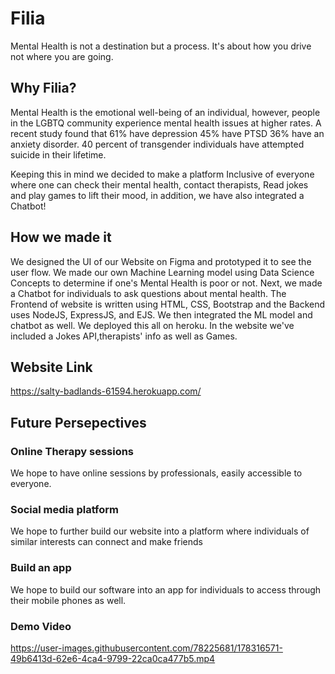 # Filia
Mental Health is not a destination but a process. It's about how you drive not where you are going.

## Why Filia?

Mental Health is the emotional well-being of an individual, however, people in the LGBTQ community experience mental health issues at higher rates.
A recent study found that 61% have depression
45% have PTSD
36% have an anxiety disorder. 
40 percent of transgender individuals have attempted suicide in their lifetime.

Keeping this in mind we decided to make a platform Inclusive of everyone where one can check their mental health, contact therapists, Read jokes and play games to lift their mood, in addition, we have also integrated a Chatbot!

## How we made it
We designed the UI of our Website on Figma and prototyped it to see the user flow.
We made our own Machine Learning model using Data Science Concepts to determine if one's Mental Health is poor or not. Next, we made a Chatbot for individuals to ask questions about mental health. The Frontend of website is written using HTML, CSS, Bootstrap and the Backend uses NodeJS, ExpressJS, and EJS. We then integrated the ML model and chatbot as well. We deployed this all on heroku.
In the website we've included a Jokes API,therapists' info as well as Games.

## Website Link
https://salty-badlands-61594.herokuapp.com/

## Future Persepectives 

### Online Therapy sessions
We hope to have online sessions by professionals, easily accessible to everyone.

### Social media platform
We hope to further build our website into a platform where individuals of similar interests can connect and make friends

### Build an app
We hope to build our software into an app for individuals to access through their mobile phones as well.

### Demo Video

https://user-images.githubusercontent.com/78225681/178316571-49b6413d-62e6-4ca4-9799-22ca0ca477b5.mp4
